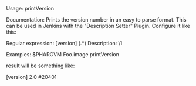 Usage: printVersion	Documentation:Prints the version number in an easy to parse format. This can be used in Jenkins with the "Description Setter" Plugin. Configure it like this:Regular expression:  \[version\] (.*)Description: \1Examples:	$PHAROVM Foo.image printVersion	result will be something like:[version] 2.0 #20401